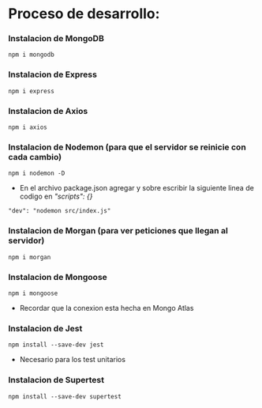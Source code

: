# Proceso de desarrollo:

### Instalacion de MongoDB

    npm i mongodb

### Instalacion de Express

    npm i express

### Instalacion de Axios

    npm i axios

### Instalacion de Nodemon (para que el servidor se reinicie con cada cambio)

    npm i nodemon -D

- En el archivo package.json agregar y sobre escribir la siguiente linea de codigo en _"scripts": {}_

`"dev": "nodemon src/index.js"`

### Instalacion de Morgan (para ver peticiones que llegan al servidor)

    npm i morgan

### Instalacion de Mongoose

    npm i mongoose

- Recordar que la conexion esta hecha en Mongo Atlas

### Instalacion de Jest

    npm install --save-dev jest

- Necesario para los test unitarios

### Instalacion de Supertest

    npm install --save-dev supertest
